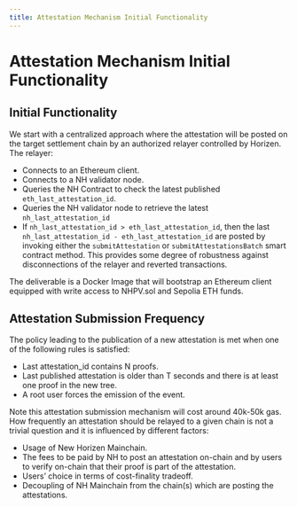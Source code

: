 ```yaml
---
title: Attestation Mechanism Initial Functionality
---
```


# Attestation Mechanism Initial Functionality

## Initial Functionality

We start with a centralized approach where the attestation will be posted on the target settlement chain by an authorized relayer controlled by Horizen. The relayer:

- Connects to an Ethereum client.
- Connects to a NH validator node.
- Queries the NH Contract to check the latest published `eth_last_attestation_id`.
- Queries the NH validator node to retrieve the latest `nh_last_attestation_id`
- If `nh_last_attestation_id > eth_last_attestation_id`,  then the last `nh_last_attestation_id - eth_last_attestation_id` are posted by invoking either the `submitAttestation` or `submitAttestationsBatch` smart contract method. This provides some degree of robustness against disconnections of the relayer and reverted transactions.

The deliverable is a Docker Image that will bootstrap an Ethereum client equipped with write access to NHPV.sol and Sepolia ETH funds.

## Attestation Submission Frequency
The policy leading to the publication of a new attestation is met when one of the following rules is satisfied:
- Last attestation_id contains N proofs.
- Last published attestation is older than T seconds and there is at least one proof in the new tree.
- A root user forces the emission of the event.

Note this attestation submission mechanism will cost around 40k-50k gas.  How frequently an attestation should be relayed to a given chain is not a trivial question and it is influenced by different factors:

- Usage of New Horizen Mainchain.
- The fees to be paid by NH to post an attestation on-chain and by users to verify on-chain that their proof is part of the attestation.
- Users’ choice in terms of cost-finality tradeoff.
- Decoupling of NH Mainchain from the chain(s) which are posting the attestations.
